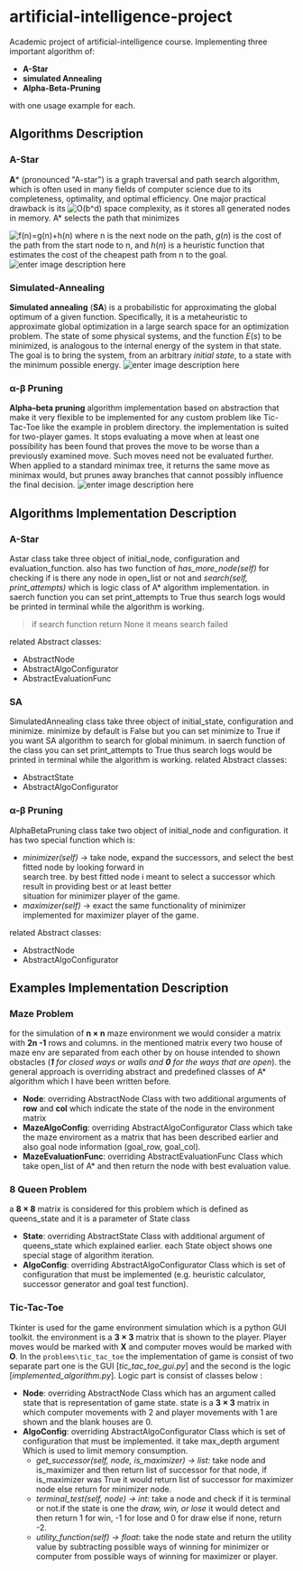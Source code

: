 # artificial-intelligence-project
Academic project of artificial-intelligence course.
Implementing three important algorithm of: 
- **A-Star** 
-  **simulated Annealing** 
- **Alpha-Beta-Pruning** 

with one usage example for each.
## Algorithms Description
### A-Star
**A*** (pronounced "A-star") is a graph traversal and path search  algorithm, which is often used in many fields of computer science due to its completeness, optimality, and optimal efficiency. One major practical drawback is its ![O(b^d)](https://wikimedia.org/api/rest_v1/media/math/render/svg/c99d691c81f015266d1626ef381d2a1a49466fbb) space complexity, as it stores all generated nodes in memory. A* selects the path that minimizes

![f(n)=g(n)+h(n)](https://wikimedia.org/api/rest_v1/media/math/render/svg/5c05c9af6fa9d56e8faf12460bf98ebf9f936581)
where  n  is the next node on the path,  _g_(_n_)  is the cost of the path from the start node to  n, and  _h_(_n_)  is a  heuristic function that estimates the cost of the cheapest path from  n  to the goal.
![enter image description here](C:%5CUsers%5Carvin%5CDesktop%5CFlow-chart-of-A-star-algorithm.png)
### Simulated-Annealing
**Simulated annealing** (**SA**) is a probabilistic for approximating the global optimum of a given function. Specifically, it is a metaheuristic to approximate global optimization in a large search space for an optimization problem. 
The state of some physical systems, and the function _E_(_s_) to be minimized, is analogous to the internal energy of the system in that state. The goal is to bring the system, from an arbitrary _initial state_, to a state with the minimum possible energy.
![enter image description here](C:%5CUsers%5Carvin%5CDesktop%5CHill_Climbing_with_Simulated_Annealing.gif)
###  α-β Pruning
**Alpha–beta pruning** algorithm implementation based on abstraction that make it very flexible to be implemented for any custom problem like Tic-Tac-Toe like the example in problem directory. the implementation is suited for two-player games. It stops evaluating a move when at least one possibility has been found that proves the move to be worse than a previously examined move. Such moves need not be evaluated further. When applied to a standard minimax tree, it returns the same move as minimax would, but prunes away branches that cannot possibly influence the final decision.
![enter image description here](C:%5CUsers%5Carvin%5CDesktop%5C20090615232625!Minmaxab.gif)
## Algorithms Implementation Description
### A-Star
Astar class take three object of initial_node, configuration and evaluation_function. also has two function of *has_more_node(self)*  for checking if is there any node in open_list or not and *search(self, print_attempts)* which is logic class of A* algorithm implementation. in saerch function you can set print_attempts to True thus search logs would be printed in terminal while the algorithm is working.
> if search function return None it means search failed

related Abstract classes:
- AbstractNode
- AbstractAlgoConfigurator
- AbstractEvaluationFunc

### SA
SimulatedAnnealing class take three object of initial_state, configuration and minimize. minimize by default is False but you can set minimize to True if you want SA algorithm to search for global minimum. in saerch function of the class you can set print_attempts to True thus search logs would be printed in terminal while the algorithm is working.
related Abstract classes:
- AbstractState
- AbstractAlgoConfigurator
### α-β Pruning
AlphaBetaPruning class take two object of initial_node and configuration.
it has two special function which is:  
- *minimizer(self)*     -> take node, expand the successors, and select the best fitted node by looking forward in  
search tree. by best fitted node i meant to select a successor which result in providing best or at least better  
situation for minimizer player of the game.  
- *maximizer(self)*     -> exact the same functionality of minimizer implemented for maximizer player of the game.

related Abstract classes:
- AbstractNode
- AbstractAlgoConfigurator

## Examples Implementation Description
### Maze Problem
for the simulation of **n × n** maze environment we would consider a matrix with **2n -1** rows and columns. in the mentioned matrix every two house of maze env are separated from each other by on house intended to shown obstacles (***1** for closed ways or walls and **0** for the ways that are open*). the general approach is overriding abstract and predefined classes of A* algorithm which I have been written before.
- **Node**: overriding AbstractNode Class with two additional arguments of **row** and **col** which indicate the state of the node in the environment matrix
- **MazeAlgoConfig**: overriding AbstractAlgoConfigurator Class which take the maze enviroment as a matrix that has been described earlier and also goal node information (goal_row, goal_col).
- **MazeEvaluationFunc**: overriding AbstractEvaluationFunc Class which take open_list of A* and then return the node with best evaluation value.
### 8 Queen Problem
a **8 × 8** matrix is considered for this problem which is defined as queens_state and it is a parameter of State class 
- **State**: overriding AbstractState Class with additional argument of queens_state which explained earlier. each State object shows one special stage of algorithm iteration.
- **AlgoConfig**: overriding AbstractAlgoConfigurator Class which is set of configuration that must be implemented (e.g. heuristic calculator, successor generator and goal test function).
### Tic-Tac-Toe
Tkinter is used for the game environment simulation which is a python GUI toolkit. the environment  is a **3 × 3** matrix that is shown to the player. Player moves would be marked with **X** and computer moves would be marked with **O**.
In the `problems\tic_tac_toe` the implementation of game is consist of two separate part one is the GUI [*tic_tac_toe_gui.py*] and the second is the logic [*implemented_algorithm.py*].
Logic part is consist of classes below :
- **Node**: overriding AbstractNode Class which has an argument called state that is representation of game state. state is a **3 × 3** matrix in which computer movements with 2 and player movements with 1 are shown and the blank houses are 0. 
- **AlgoConfig**: overriding AbstractAlgoConfigurator Class which is set of configuration that must be implemented. it take max_depth argument Which is used to limit memory consumption.
	- *get_successor(self, node, is_maximizer) -> list:* take node and is_maximizer and then return list of successor for that node, if is_maximizer was True it would return list of successor for maximizer node else return for minimizer node.
	- *terminal_test(self, node) -> int*: take a node and check if it is terminal or not.if the state is one the *draw, win, or lose* it would detect and then return 1 for win, -1 for lose and 0 for draw else if none, return -2.
	- *utility_function(self) -> float*: take the node state and return the utility value by subtracting possible ways of winning for minimizer or computer from possible ways of winning for maximizer or player.
